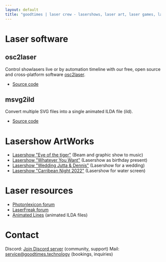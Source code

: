 ```yaml
---
layout: default
title: "goodtimes | laser crew - lasershows, laser art, laser games, laser control software"
---
```


# Laser software
## osc2laser
Control showlasers live or by automation timeline with our free, open source and cross-platform software [osc2laser](https://github.com/goodtimes-code/osc2laser).
  - [Source code](https://github.com/goodtimes-code/osc2laser)

## msvg2ild
Convert multiple SVG files into a single animated ILDA file (ild).
  - [Source code](https://github.com/goodtimes-code/msvg2ild)
  
# Lasershow ArtWorks
- [Lasershow "Eye of the tiger"](https://www.youtube.com/watch?v=MXgKLad80P0) (Beam and graphic show to music)
- [Lasershow "Whatever You Want"](https://www.youtube.com/watch?v=_5FiKHApgyw) (Lasershow as birthday present)
- [Lasershow "Wedding Jutta & Dennis"](https://www.youtube.com/watch?v=NMLCVmzW9sE) (Lasershow for a wedding)
- [Lasershow "Carribean Night 2022"](https://www.youtube.com/watch?v=JsKpOB2sVtA&t=8s) (Lasershow for water screen)

# Laser resources
- [Photonlexicon forum](https://photonlexicon.com/forums/)
- [LaserFreak forum](https://www.laserfreak.net/forum/)
- [Animated Lines](https://www.animated-lines.com/en/) (animated ILDA files)

# Contact
Discord: [Join Discord server](https://discord.gg/Yp24ZC4n) (community, support)
Mail: service@goodtimes.technology (bookings, inquiries)
